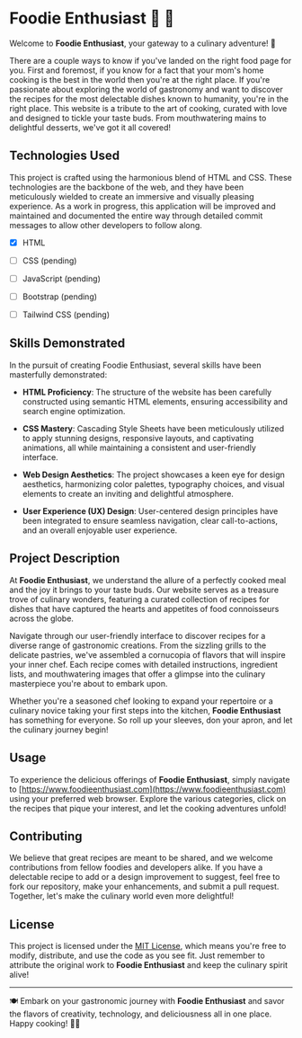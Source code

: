 # Foodie Enthusiast  🌮 🥘

Welcome to **Foodie Enthusiast**, your gateway to a culinary adventure! 🍲

There are a couple ways to know if you've landed on the right food page for you.
First and foremost, if you know for a fact that your mom's home cooking is the best in the world then you're at the right place.
If you're passionate about exploring the world of gastronomy and want to discover the recipes for the most delectable dishes known to humanity, you're in the right place. This website is a tribute to the art of cooking, curated with love and designed to tickle your taste buds. From mouthwatering mains to delightful desserts, we've got it all covered!



## Technologies Used

This project is crafted using the harmonious blend of HTML and CSS. These technologies are the backbone of the web, and they have been meticulously wielded to create an immersive and visually pleasing experience. As a work in progress, this application will be improved and maintained and documented the entire way through detailed commit messages to allow other developers to follow along.

- [x] HTML
- [ ] CSS (pending)
- [ ] JavaScript (pending)
- [ ] Bootstrap (pending)
- [ ] Tailwind CSS (pending)



## Skills Demonstrated

In the pursuit of creating Foodie Enthusiast, several skills have been masterfully demonstrated:

- **HTML Proficiency**: The structure of the website has been carefully constructed using semantic HTML elements, ensuring accessibility and search engine optimization.

- **CSS Mastery**: Cascading Style Sheets have been meticulously utilized to apply stunning designs, responsive layouts, and captivating animations, all while maintaining a consistent and user-friendly interface.

- **Web Design Aesthetics**: The project showcases a keen eye for design aesthetics, harmonizing color palettes, typography choices, and visual elements to create an inviting and delightful atmosphere.

- **User Experience (UX) Design**: User-centered design principles have been integrated to ensure seamless navigation, clear call-to-actions, and an overall enjoyable user experience.

## Project Description

At **Foodie Enthusiast**, we understand the allure of a perfectly cooked meal and the joy it brings to your taste buds. Our website serves as a treasure trove of culinary wonders, featuring a curated collection of recipes for dishes that have captured the hearts and appetites of food connoisseurs across the globe.

Navigate through our user-friendly interface to discover recipes for a diverse range of gastronomic creations. From the sizzling grills to the delicate pastries, we've assembled a cornucopia of flavors that will inspire your inner chef. Each recipe comes with detailed instructions, ingredient lists, and mouthwatering images that offer a glimpse into the culinary masterpiece you're about to embark upon.

Whether you're a seasoned chef looking to expand your repertoire or a culinary novice taking your first steps into the kitchen, **Foodie Enthusiast** has something for everyone. So roll up your sleeves, don your apron, and let the culinary journey begin!

## Usage

To experience the delicious offerings of **Foodie Enthusiast**, simply navigate to [https://www.foodieenthusiast.com](https://www.foodieenthusiast.com) using your preferred web browser. Explore the various categories, click on the recipes that pique your interest, and let the cooking adventures unfold!

## Contributing

We believe that great recipes are meant to be shared, and we welcome contributions from fellow foodies and developers alike. If you have a delectable recipe to add or a design improvement to suggest, feel free to fork our repository, make your enhancements, and submit a pull request. Together, let's make the culinary world even more delightful!

## License

This project is licensed under the [MIT License](LICENSE), which means you're free to modify, distribute, and use the code as you see fit. Just remember to attribute the original work to **Foodie Enthusiast** and keep the culinary spirit alive!

---

🍽️ Embark on your gastronomic journey with **Foodie Enthusiast** and savor the flavors of creativity, technology, and deliciousness all in one place. Happy cooking! 🍴🎉

